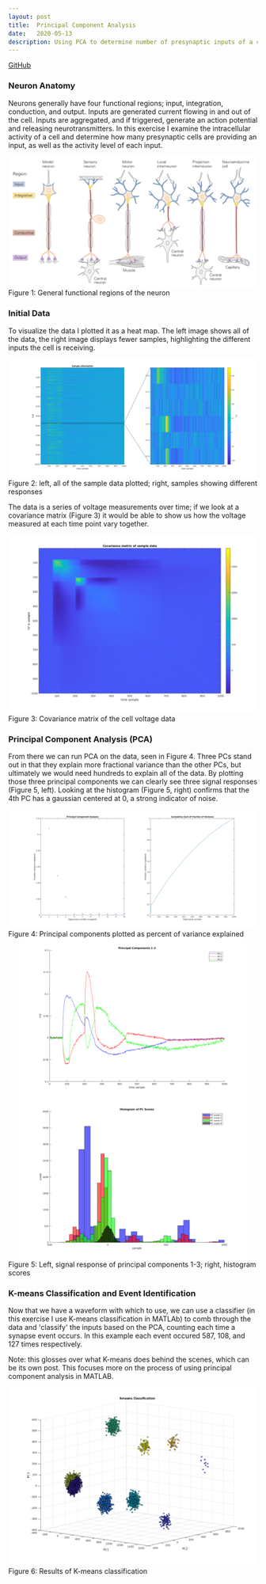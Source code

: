 ```yaml
---
layout: post
title:  Principal Component Analysis
date:   2020-05-13
description: Using PCA to determine number of presynaptic inputs of a cell
---
```


<p>
  <a href=""></a><div class=""></div>
  <a href="https://github.com/alexanderhay2020/408/blob/master/hw/hw5/homework5.m"><div class="color-button">GitHub</div></a>
</p>

### Neuron Anatomy

Neurons generally have four functional regions; input, integration, conduction, and output. Inputs are generated current flowing in and out of the cell. Inputs are aggregated, and if triggered, generate an action potential and releasing neurotransmitters. In this exercise I examine the intracellular activity of a cell and determine how many presynaptic cells are providing an input, as well as the activity level of each input.

<div class="img_row">
  <img class="col three" src="/assets/img/pca/fig_01.png">
</div>
<div class="col three caption">
  Figure 1: General functional regions of the neuron
</div>

### Initial Data

To visualize the data I plotted it as a heat map. The left image shows all of the data, the right image displays fewer samples, highlighting the different inputs the cell is receiving.

<div class="img_row">
  <img class="col three" src="/assets/img/pca/fig_02.png">
</div>
<div class="col three caption">
  Figure 2: left, all of the sample data plotted; right, samples showing different responses
</div>

The data is a series of voltage measurements over time; if we look at a covariance matrix (Figure 3) it would be able to show us how the voltage measured at each time point vary together.

<div class="img_row">
  <img class="col three" src="/assets/img/pca/fig_03.png">
</div>
<div class="col three caption">
  Figure 3: Covariance matrix of the cell voltage data
</div>


### Principal Component Analysis (PCA)

From there we can run PCA on the data, seen in Figure 4. Three PCs stand out in that they explain more fractional variance than the other PCs, but ultimately we would need hundreds to explain all of the data. By plotting those three principal components we can clearly see three signal responses (Figure 5, left). Looking at the histogram (Figure 5, right) confirms that the 4th PC has a gaussian centered at 0, a strong indicator of noise.

<div class="img_row">
  <img class="col" src="/assets/img/pca/fig_04.png">
</div>
<div class="col three caption">
  Figure 4: Principal components plotted as percent of variance explained
</div>

<div class="img_row" style="margin-right:1.5rem; margin-left:1.5rem;" >
  <img class="col two" style="float:left; padding-right: 1rem;" src="/assets/img/pca/fig_05_l.png">
  <img class="col two" style="float:right; padding-left: 1rem;" src="/assets/img/pca/fig_05_r.png">
</div>

<div class="col three caption">
  Figure 5: Left, signal response of principal components 1-3; right, histogram scores
</div>

### K-means Classification and Event Identification

Now that we have a waveform with which to use, we can use a classifier (in this exercise I use K-means classification in MATLAb) to comb through the data and 'classify' the inputs based on the PCA, counting each time a synapse event occurs. In this example each event occured 587, 108, and 127 times respectively.

Note: this glosses over what K-means does behind the scenes, which can be its own post. This focuses more on the process of using principal component analysis in MATLAB.

<!-- <div class="img_row" > -->
  <img class="col three" src="/assets/img/pca/fig_06.png">
<!-- </div> -->

<div class="col three caption">
  Figure 6: Results of K-means classification
</div>
